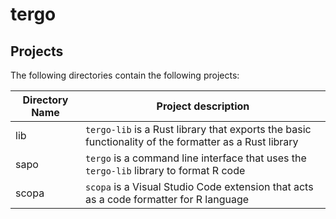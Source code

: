 # tergo

## Projects

The following directories contain the following projects:

| Directory Name | Project description |
| -------------- | ------------------- |
| lib | `tergo-lib` is a Rust library that exports the basic functionality of the formatter as a Rust library |
| sapo | `tergo` is a command line interface that uses the `tergo-lib` library to format R code |
| scopa | `scopa` is a Visual Studio Code extension that acts as a code formatter for R language |
